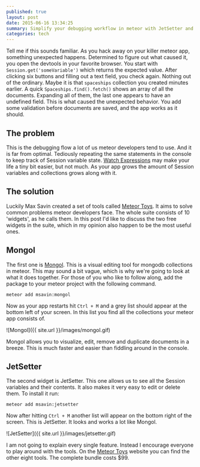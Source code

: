 ```yaml
---
published: true
layout: post
date: 2015-06-16 13:34:25
summary: Simplify your debugging workflow in meteor with JetSetter and Mongol from the Meteor Toys suite.
categories: tech
---
```



Tell me if this sounds familiar. As you hack away on your killer meteor app, something unexpected happens. Determined to figure out what caused it, you open the devtools in your favorite browser. You start with `Session.get('someVariable')` which returns the expected value. After clicking six buttons and filling out a text field, you check again. Nothing out of the ordinary. Maybe it is that `spaceships` collection you created minutes earlier. A quick `Spaceships.find().fetch()` shows an array of all the documents. Expanding all of them, the last one appears to have an undefined field. This is what caused the unexpected behavior. You add some validation before documents are saved, and the app works as it should.

## The problem

This is the debugging flow a lot of us meteor developers tend to use. And it is far from optimal. Tediously repeating the same statements in the console to keep track of Session variable state. [Watch Expressions](http://albertlee.azurewebsites.net/using-watch-tools-in-chrome-dev-tools-to-improve-your-debugging/) may make your life a tiny bit easier, but not much. As your app grows the amount of Session variables and collections grows along with it. 

## The solution

Luckily Max Savin created a set of tools called [Meteor Toys](http://meteor.toys/). It aims to solve common problems meteor developers face. The whole suite consists of 10 'widgets', as he calls them. In this post I'd like to discuss the two free widgets in the suite, which in my opinion also happen to be the most useful ones. 

## Mongol

The first one is [Mongol](https://github.com/msavin/Mongol). This is a visual editing tool for mongodb collections in meteor. This may sound a bit vague, which is why we're going to look at what it does together. For those of you who like to follow along, add the package to your meteor project with the following command.

`meteor add msavin:mongol`

Now as your app restarts hit `Ctrl + M` and a grey list should appear at the bottom left of your screen. In this list you find all the collections your meteor app consists of.

![Mongol]({{ site.url }}/images/mongol.gif)

Mongol allows you to visualize, edit, remove and duplicate documents in a breeze. This is much faster and easier than fiddling around in the console.

## JetSetter

The second widget is JetSetter. This one allows us to see all the Session variables and their contents. It also makes it very easy to edit or delete them.  To install it run:

`meteor add msavin:jetsetter`

Now after hitting `Ctrl + M` another list will appear on the bottom right of the screen. This is JetSetter. It looks and works a lot like Mongol.

![JetSetter]({{ site.url }}/images/jetsetter.gif)

I am not going to explain every single feature. Instead I encourage everyone to play around with the tools. On the [Meteor Toys](http://meteor.toys/) website you can find the other eight tools. The complete bundle costs $99.

